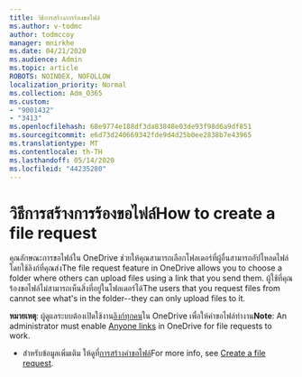 ```yaml
---
title: วิธีการสร้างการร้องขอไฟล์
ms.author: v-todmc
author: todmccoy
manager: mnirkhe
ms.date: 04/21/2020
ms.audience: Admin
ms.topic: article
ROBOTS: NOINDEX, NOFOLLOW
localization_priority: Normal
ms.collection: Adm_O365
ms.custom:
- "9001432"
- "3413"
ms.openlocfilehash: 68e9774e188df3da83848e03de93f98d6a9df851
ms.sourcegitcommit: e6d73d240669342fde9d4d25b0ee2838b7e43965
ms.translationtype: MT
ms.contentlocale: th-TH
ms.lasthandoff: 05/14/2020
ms.locfileid: "44235280"
---
```

# <a name="how-to-create-a-file-request"></a><span data-ttu-id="deecb-102">วิธีการสร้างการร้องขอไฟล์</span><span class="sxs-lookup"><span data-stu-id="deecb-102">How to create a file request</span></span>

<span data-ttu-id="deecb-103">คุณลักษณะการขอไฟล์ใน OneDrive ช่วยให้คุณสามารถเลือกโฟลเดอร์ที่ผู้อื่นสามารถอัปโหลดไฟล์โดยใช้ลิงก์ที่คุณส่ง</span><span class="sxs-lookup"><span data-stu-id="deecb-103">The file request feature in OneDrive allows you to choose a folder where others can upload files using a link that you send them.</span></span> <span data-ttu-id="deecb-104">ผู้ใช้ที่คุณร้องขอไฟล์ไม่สามารถเห็นสิ่งที่อยู่ในโฟลเดอร์ได้</span><span class="sxs-lookup"><span data-stu-id="deecb-104">The users that you request files from cannot see what's in the folder--they can only upload files to it.</span></span>

<span data-ttu-id="deecb-105">**หมายเหตุ**: ผู้ดูแลระบบต้องเปิดใช้งาน[ลิงก์ทุกคน](https://docs.microsoft.com/sharepoint/turn-external-sharing-on-or-off)ใน OneDrive เพื่อให้คําขอไฟล์ทํางาน</span><span class="sxs-lookup"><span data-stu-id="deecb-105">**Note**: An administrator must enable [Anyone links](https://docs.microsoft.com/sharepoint/turn-external-sharing-on-or-off) in OneDrive for file requests to work.</span></span>

- <span data-ttu-id="deecb-106">สําหรับข้อมูลเพิ่มเติม ให้ดูที่[การสร้างคําขอไฟล์](https://support.office.com/article/create-a-file-request-f54aa7f8-2589-4421-b351-d415fc3b83af)</span><span class="sxs-lookup"><span data-stu-id="deecb-106">For more info, see [Create a file request](https://support.office.com/article/create-a-file-request-f54aa7f8-2589-4421-b351-d415fc3b83af).</span></span>
